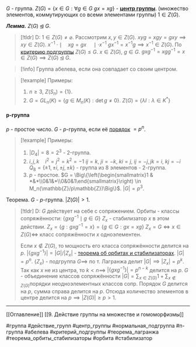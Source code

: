 $G$ - группа. 
$Z(G) = \{x \in G: \forall g \in G\ gx=xg\}$ - <ins>**центр группы**</ins>. (множество элементов, коммутирующих со всеми элементами группы)
$1 \in Z(G)$.

***Лемма.*** $Z(G) \unlhd G$.
>[!tldr] D: 
>$1 \in Z(G) \neq \varnothing$.
>Рассмотрим $x,y \in Z(G)$.
>$xyg = xgy = gxy \implies xy \in Z(G)$.
>$x^{-1} \cdot\mid\quad xg=gx\quad \mid \cdot x^{-1}$
>$gx^{-1} = x^{-1}g \implies x^{-1} \in Z(G)$.
>По [критерию подгруппы](obsidian://open?vault=algebra%203&file=%D0%A2%D0%B5%D0%BE%D1%80%D0%B8%D1%8F%20%D0%B3%D1%80%D1%83%D0%BF%D0%BF%2F3.%20%D0%9F%D0%BE%D0%B4%D0%B3%D1%80%D1%83%D0%BF%D0%BF%D1%8B) $Z(G) \le G$.
>$x \in Z(G),\ g \in G$.
>$gxg^{-1} = xgg^{-1} = x \in Z(G)\implies Z(G) \unlhd G$.

>[!info] Группа абелева, если она совпадает со своим центром.

>[!example] Примеры:
>1. $n \ge 3,\ Z(S_n) = \{1\}$.
>2. $G = GL_n(K) = \{g \in M_n(K): \det g \neq 0\}$.
>   $Z(G) = \{\lambda I: \lambda \in K^*\}$

#### p-группа
$p$ - простое число.
$G$ - $p$-группа, если её [порядок](obsidian://open?vault=algebra%203&file=%D0%A2%D0%B5%D0%BE%D1%80%D0%B8%D1%8F%20%D0%B3%D1%80%D1%83%D0%BF%D0%BF%2F5.%20%D0%A6%D0%B8%D0%BA%D0%BB%D0%B8%D1%87%D0%B5%D1%81%D0%BA%D0%B8%D0%B5%20%D0%B3%D1%80%D1%83%D0%BF%D0%BF%D1%8B) $=p^n$.

>[!example] Примеры:
>1. $|D_4| = 8 = 2^3$ - $2$-группа.
>2. $i,j,k \quad i^2=j^2=k^2 = -1$
>   $ij=k,\ ji=-k,\ ki=j,\ ij=-j, jk=i,\ kj=-i$
>   $Q_8=\{\pm 1, \pm i, \pm j, \pm k\}$ - группа из 8 элементов - $2$-группа.
>3. $p$ - простое. $G = \Big\{\left(\begin{smallmatrix}1 & *&*\\0&1&*\\0&0&1\end{smallmatrix}\right) \in M_n(\mathbb{Z}/p\mathbb{Z})\Big\}$. $|G| = p^3$.

Теорема. $G$ - $p$-группа. $|Z(G)| > 1$.
>[!tldr] D:
>$G$ действует на себе с сопряжением.
>Орбиты - классы сопряжённости:
>$\{gxg^{-1} \mid g \in G\}$
>$Z_x$ - стабилизатор $x$ в этом действии.
>$Z_x=\{g: gxg^{-1}=x\}=\{g\in G: gx=xg\}$
>$Z_x = G \iff x \in Z(G) \iff$ класс сопряжённости $x$ одноэлементен.
>
>Если $x \notin Z(G)$, то мощность его класса сопряжённости делится на $p$.
>$|\{gxg^{-1}\}| = |G|/|Z_x|$ - [теорема об орбитах и стабилизаторах](obsidian://open?vault=algebra%203&file=%D0%94%D0%B5%D0%B9%D1%81%D1%82%D0%B2%D0%B8%D0%B5%20%D0%B3%D1%80%D1%83%D0%BF%D0%BF%20%D0%BD%D0%B0%20%D0%BC%D0%BD%D0%BE%D0%B6%D0%B5%D1%81%D1%82%D0%B2%D0%B0%D1%85%2F2.%20%D0%9E%D1%80%D0%B1%D0%B8%D1%82%D1%8B%20%D0%B8%20%D1%81%D1%82%D0%B0%D0%B1%D0%B8%D0%BB%D0%B8%D0%B7%D0%B0%D1%82%D0%BE%D1%80%D1%8B).
>$|G| = p^n$.
>$\{Z_x\}$ - подгруппа $G \implies$ по т. Лагранжа делит $|G| \implies |Z_x| = p^k$.
>Так как $x$ не из центра, то $k<n \implies$
>$|\{gxg^{-1}\}| = p^{n-k}$ делится на $p$.
>$G$ - объединение классов сопряжённости
>$\displaystyle|G| = \sum_{x \in Z(G)}1 + \sum_{x \notin Z(G)}\text{порядки неодноэлементных классов сопр.}$
>Порядок $G$ делится на $p$, сумма справа делится на $p$.
>Отсюда количество элементов в центре делится на $p \implies |Z(G)| \ge p > 1$. 


---
[[Оглавление]]
[[9. Действие группы на множестве и гомоморфизмы]]

#группа 
#действие_групп 
#центр_группы
#нормальная_подгруппа 
#п-группа
#абелева 
#критерий_подгруппы 
#теорема_лагранжа 
#теорема_орбиты_стабилизаторы
#орбита 
#стабилизатор 